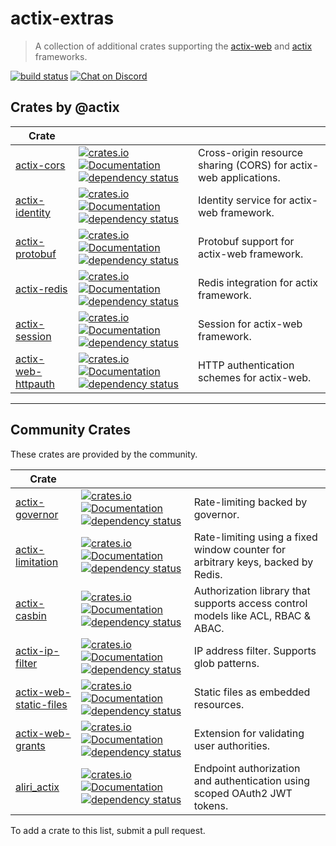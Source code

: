 # actix-extras

> A collection of additional crates supporting the [actix-web] and [actix] frameworks.

[![build status](https://github.com/actix/actix-extras/workflows/CI%20%28Linux%29/badge.svg?branch=master&event=push)](https://github.com/actix/actix-extras/actions)
[![Chat on Discord](https://img.shields.io/discord/771444961383153695?label=chat&logo=discord)](https://discord.gg/5Ux4QGChWc)

## Crates by @actix

| Crate                |                                                                                                                                                                                                                                                                                                                                                                     |                                                                  |
| -------------------- | ------------------------------------------------------------------------------------------------------------------------------------------------------------------------------------------------------------------------------------------------------------------------------------------------------------------------------------------------------------------- | ---------------------------------------------------------------- |
| [actix-cors]         | [![crates.io](https://img.shields.io/crates/v/actix-cors?label=latest)](https://crates.io/crates/actix-cors) [![Documentation](https://docs.rs/actix-cors/badge.svg)](https://docs.rs/actix-cors) [![dependency status](https://deps.rs/crate/actix-cors/0.5.4/status.svg)](https://deps.rs/crate/actix-cors/0.5.4)                                                 | Cross-origin resource sharing (CORS) for actix-web applications. |
| [actix-identity]     | [![crates.io](https://img.shields.io/crates/v/actix-identity?label=latest)](https://crates.io/crates/actix-identity) [![Documentation](https://docs.rs/actix-identity/badge.svg)](https://docs.rs/actix-identity) [![dependency status](https://deps.rs/crate/actix-identity/0.3.1/status.svg)](https://deps.rs/crate/actix-identity/0.3.1)                         | Identity service for actix-web framework.                        |
| [actix-protobuf]     | [![crates.io](https://img.shields.io/crates/v/actix-protobuf?label=latest)](https://crates.io/crates/actix-protobuf) [![Documentation](https://docs.rs/actix-protobuf/badge.svg)](https://docs.rs/actix-protobuf) [![dependency status](https://deps.rs/crate/actix-protobuf/0.6.0/status.svg)](https://deps.rs/crate/actix-protobuf/0.6.0)                         | Protobuf support for actix-web framework.                        |
| [actix-redis]        | [![crates.io](https://img.shields.io/crates/v/actix-redis?label=latest)](https://crates.io/crates/actix-redis) [![Documentation](https://docs.rs/actix-redis/badge.svg)](https://docs.rs/actix-redis) [![dependency status](https://deps.rs/crate/actix-redis/0.9.1/status.svg)](https://deps.rs/crate/actix-redis/0.9.1)                                           | Redis integration for actix framework.                           |
| [actix-session]      | [![crates.io](https://img.shields.io/crates/v/actix-session?label=latest)](https://crates.io/crates/actix-session) [![Documentation](https://docs.rs/actix-session/badge.svg)](https://docs.rs/actix-session) [![dependency status](https://deps.rs/crate/actix-session/0.4.0/status.svg)](https://deps.rs/crate/actix-session/0.4.0)                               | Session for actix-web framework.                                 |
| [actix-web-httpauth] | [![crates.io](https://img.shields.io/crates/v/actix-web-httpauth?label=latest)](https://crates.io/crates/actix-web-httpauth) [![Documentation](https://docs.rs/actix-web-httpauth/badge.svg)](https://docs.rs/actix-web-httpauth) [![dependency status](https://deps.rs/crate/actix-web-httpauth/0.5.0/status.svg)](https://deps.rs/crate/actix-web-httpauth/0.5.0) | HTTP authentication schemes for actix-web.                       |

---

## Community Crates

These crates are provided by the community.

| Crate                    |                                                                                                                                                                                                                                                                                                                                                                                             |                                                                                  |
| ------------------------ | ------------------------------------------------------------------------------------------------------------------------------------------------------------------------------------------------------------------------------------------------------------------------------------------------------------------------------------------------------------------------------------------- | -------------------------------------------------------------------------------- |
| [actix-governor]         | [![crates.io](https://img.shields.io/crates/v/actix-governor?label=latest)](https://crates.io/crates/actix-governor) [![Documentation](https://docs.rs/actix-governor/badge.svg)](https://docs.rs/actix-governor) [![dependency status](https://deps.rs/crate/actix-governor/0.2.4/status.svg)](https://deps.rs/crate/actix-governor/0.2.4)                                                 | Rate-limiting backed by governor.                                                |
| [actix-limitation]       | [![crates.io](https://img.shields.io/crates/v/actix-limitation?label=latest)](https://crates.io/crates/actix-limitation) [![Documentation](https://docs.rs/actix-limitation/badge.svg)](https://docs.rs/actix-limitation) [![dependency status](https://deps.rs/crate/actix-limitation/0.1.4/status.svg)](https://deps.rs/crate/actix-limitation/0.1.4)                                     | Rate-limiting using a fixed window counter for arbitrary keys, backed by Redis.  |
| [actix-casbin]           | [![crates.io](https://img.shields.io/crates/v/actix-casbin?label=latest)](https://crates.io/crates/actix-casbin) [![Documentation](https://docs.rs/actix-casbin/badge.svg)](https://docs.rs/actix-casbin) [![dependency status](https://deps.rs/crate/actix-casbin/0.4.2/status.svg)](https://deps.rs/crate/actix-casbin/0.4.2)                                                             | Authorization library that supports access control models like ACL, RBAC & ABAC. |
| [actix-ip-filter]        | [![crates.io](https://img.shields.io/crates/v/actix-ip-filter?label=latest)](https://crates.io/crates/actix-ip-filter) [![Documentation](https://docs.rs/actix-ip-filter/badge.svg)](https://docs.rs/actix-ip-filter) [![dependency status](https://deps.rs/crate/actix-ip-filter/0.2.0/status.svg)](https://deps.rs/crate/actix-ip-filter/0.2.0)                                           | IP address filter. Supports glob patterns.                                       |
| [actix-web-static-files] | [![crates.io](https://img.shields.io/crates/v/actix-web-static-files?label=latest)](https://crates.io/crates/actix-web-static-files) [![Documentation](https://docs.rs/actix-web-static-files/badge.svg)](https://docs.rs/actix-web-static-files) [![dependency status](https://deps.rs/crate/actix-web-static-files/3.0.5/status.svg)](https://deps.rs/crate/actix-web-static-files/3.0.5) | Static files as embedded resources.                                              |
| [actix-web-grants]       | [![crates.io](https://img.shields.io/crates/v/actix-web-grants?label=latest)](https://crates.io/crates/actix-web-grants) [![Documentation](https://docs.rs/actix-web-grants/badge.svg)](https://docs.rs/actix-web-grants) [![dependency status](https://deps.rs/crate/actix-web-grants/2.0.1/status.svg)](https://deps.rs/crate/actix-web-grants/2.0.1)                                     | Extension for validating user authorities.                                       |
| [aliri_actix]            | [![crates.io](https://img.shields.io/crates/v/aliri_actix?label=latest)](https://crates.io/crates/aliri_actix) [![Documentation](https://docs.rs/aliri_actix/badge.svg)](https://docs.rs/aliri_actix) [![dependency status](https://deps.rs/crate/aliri_actix/0.5.0/status.svg)](https://deps.rs/crate/aliri_actix/0.5.0)                                                                   | Endpoint authorization and authentication using scoped OAuth2 JWT tokens.        |

To add a crate to this list, submit a pull request.

<!-- REFERENCES -->

[actix]: https://github.com/actix/actix
[actix-web]: https://github.com/actix/actix-web
[actix-extras]: https://github.com/actix/actix-extras
[actix-cors]: actix-cors
[actix-identity]: actix-identity
[actix-protobuf]: actix-protobuf
[actix-redis]: actix-redis
[actix-session]: actix-session
[actix-web-httpauth]: actix-web-httpauth
[actix-limitation]: https://github.com/0xmad/actix-limitation
[actix-casbin]: https://github.com/casbin-rs/actix-casbin
[actix-ip-filter]: https://github.com/jhen0409/actix-ip-filter
[actix-web-static-files]: https://github.com/kilork/actix-web-static-files
[actix-web-grants]: https://github.com/DDtKey/actix-web-grants
[actix-governor]: https://github.com/AaronErhardt/actix-governor
[aliri_actix]: https://github.com/neoeinstein/aliri
